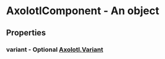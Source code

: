 

# AxolotlComponent - An object



## Properties



### variant - Optional [Axolotl.Variant](Axolotl.Variant)

